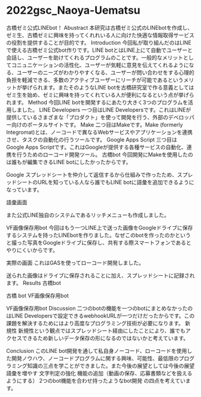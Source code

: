 # 2022gsc_Naoya-Uematsu
古橋ゼミ公式LINEbot！
Abustract
本研究は古橋ゼミ公式のLINEbotを作成し、ゼミ生、古橋ゼミに興味を持ってくれれいる人に向けた快適な情報取得サービスの役割を提供することが目的です。
Introduction
今回私が取り組んだのはLINEで使える古橋ゼミ公式bot作りです。LINE botとはLINE上にて自動でユーザーと会話し、ユーザーを助けてくれるプログラムのことです。一般的なメリットとしてコニュニケーションの活性化、ユーザーが気軽に意見を伝えてくれるようになる、ユーザーのニーズがわかりやすくなる、ユーザーが問い合わせをする心理的負担を軽減できる、多数のアクティブユーザーにリーチが可能であるというメリットが挙げられます。またそのようなLINE botを古橋研究室で作る意義としてはゼミ生を始め、ゼミに興味を持ってくれている人が便利になるという点が挙げられます。
Method
今回LINE botを開発するにあたり大きく3つのプログラムを活用しました。
LINE Developers
一つ目はLINE Developersです。これはLINEが提供しているさまざまな「プロダクト」を使って開発を行う、外部のデベロッパー向けのポータルサイトです。
Make
二つ目はMakeです。Make (formerly Integromat)とは、ノーコードで異なるWebサービスやアプリケーションを連携させ、タスクの自動化の行うツールです。
Google Apps Script
三つ目はGoogle Apps Scriptです。これはGoogleが提供する各種サービスの自動化、連携を行うためのローコード開発ツール。
古橋bot
今回開発にMakeを使用したのは誰もが編集できるLINE botにしたかったからです。

Google スプレッドシートを仲介して返信するから仕組みで作ったため、スプレッドシートのURLを知っている人なら誰でもLINE botに語彙を追加できるようになっています。

語彙画面

また公式LINE独自のシステムであるリッチメニューも作成しました。

VF画像保存用bot
今回はもう一つLINE上で送った画像をGoogleドライブに保存するシステムを持ったLINEbotを作りました。なぜこのbotを作ったのかというと撮った写真をGoogleドライブに保存し、共有する際スマートフォンであるとやりにくいからです。

実際の画面
これはGASを使ってローコード開発しました。

送られた画像はドライブに保存されることに加え、スプレッドシートに記録されます。
Results
古橋bot

古橋 bot
VF画像保存用bot

VF画像保存用bot
Discussion
二つのbotの機能を一つのbotにまとめなかったのはLINE Developersで設定できるwebhookURLが一つだけだったからです。この課題を解決するためにはより高度なプログラミング技術が必要になります。
新規性
新規性という観点ではスプレッドシート経由にしたことにより、誰でもアクセスできるため新しいデータ保存の形になるのではないかと考えています。

Conclusion
このLINE bot開発を通して私自身ノーコード、ローコードを使用した開発ノウハウ、ノーコードプログラムに関する興味、可能性、最低限のプログラミング知識の三点を学ことができました。また今後の展望としては今後の展望
語彙を増やす
文字判定の強化
機能の追加（動画の保存、応募書類などを扱えるようにする）
2つのbot機能を合わせ持ったようなbot開発
の四点を考えています。
